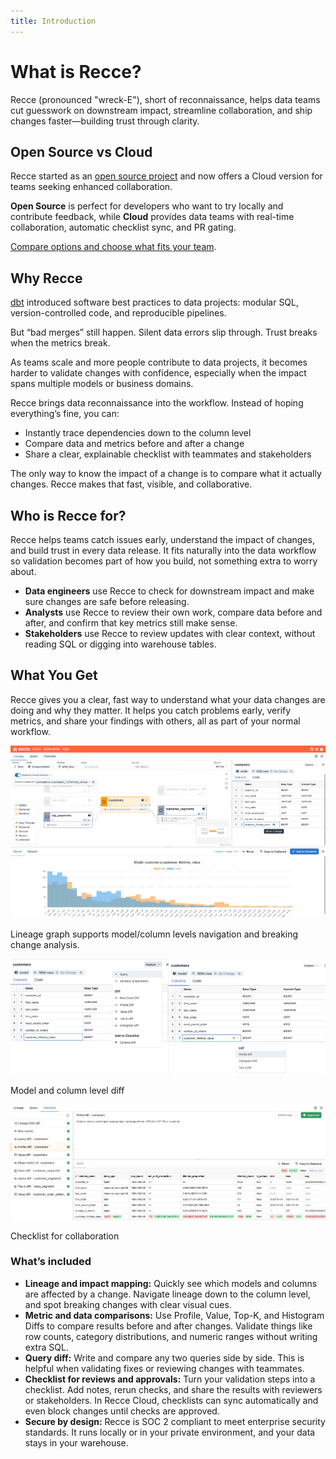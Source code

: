 ```yaml
---
title: Introduction
---
```



# What is Recce?

Recce (pronounced "wreck-E"), short of reconnaissance, helps data teams cut guesswork on downstream impact, streamline collaboration, and ship changes faster—building trust through clarity.

## Open Source vs Cloud
Recce started as an [open source project](https://github.com/datarecce/recce) and now offers a Cloud version for teams seeking enhanced collaboration.

**Open Source** is perfect for developers who want to try locally and contribute feedback, while **Cloud** provides data teams with real-time collaboration, automatic checklist sync, and PR gating.

[Compare options and choose what fits your team](../2-getting-started/oss-vs-cloud.md). 

<!-- ## Recce Cloud

Ready to collaborate and move faster as a team? Recce Cloud adds real-time collaboration, automatic checklist sync, and PR gating, so nothing gets merged without a full review.

- Share checklists across development stages
- Invite stakeholders to review data changes
- Block merges until all checks are approved
- Launch Recce from your automated workflows with full context

👉 [Start free with cloud](../2-getting-started/start-free-with-cloud.md)

Recce Cloud is a hosted version of Recce that standardizes your workflow, keeps teams aligned, and reduces errors—so you can ship data changes with confidence. -->


<!-- ## Quick Start

You can launch Recce in any dbt project in just two commands:

```bash
# cd into your dbt project
pip install -U recce
recce server
```

This starts Recce locally, where you can explore lineage and run queries. To unlock the full set of diffing tools, such as data comparisons and impact checks, you’ll need to prepare two environments to compare against. You can follow our [5-minute Jaffle Shop tutorial](https://docs.reccehq.com/get-started-jaffle-shop/) to try it out step-by-step.

Recce is the foundation of the workflow. It helps you explore changes, validate before merge, and provide full context to reviewers and stakeholders. Once you're comfortable using it locally, you can explore advanced collaboration features through Recce Cloud.

<iframe src="https://www.loom.com/embed/77a85411dbd046bf802d7786b2d47bf5?sid=40245a99-03d7-4687-b5fb-3d509489fc3b" frameborder="0" webkitallowfullscreen mozallowfullscreen allowfullscreen style="width: 100%; height: 500px;"></iframe> -->

<!-- ### Explore the Live Demos

Want to see Recce in action without setting anything up? Check out the [interactive demos](https://reccehq.com/demo/).  -->

## Why Recce

[dbt](https://www.getdbt.com/) introduced software best practices to data projects: modular SQL, version-controlled code, and reproducible pipelines.

But “bad merges” still happen. Silent data errors slip through. Trust breaks when the metrics break.

As teams scale and more people contribute to data projects, it becomes harder to validate changes with confidence, especially when the impact spans multiple models or business domains.

Recce brings data reconnaissance into the workflow. Instead of hoping everything’s fine, you can:

- Instantly trace dependencies down to the column level
- Compare data and metrics before and after a change
- Share a clear, explainable checklist with teammates and stakeholders

The only way to know the impact of a change is to compare what it actually changes. Recce makes that fast, visible, and collaborative.

## Who is Recce for?

Recce helps teams catch issues early, understand the impact of changes, and build trust in every data release. It fits naturally into the data workflow so validation becomes part of how you build, not something extra to worry about.

- **Data engineers** use Recce to check for downstream impact and make sure changes are safe before releasing.
- **Analysts** use Recce to review their own work, compare data before and after, and confirm that key metrics still make sense.
- **Stakeholders** use Recce to review updates with clear context, without reading SQL or digging into warehouse tables.

## What You Get

Recce gives you a clear, fast way to understand what your data changes are doing and why they matter. It helps you catch problems early, verify metrics, and share your findings with others, all as part of your normal workflow.

![Lineage graph supports model/column levels navigation and breaking change analysis](../assets/images/home/lineage-readme1.png)

Lineage graph supports model/column levels navigation and breaking change analysis.

![Model and column level diff](../assets/images/home/diff-readme2.png)

Model and column level diff

![Checklist for collaboration](../assets/images/home/checklist-readme3.png)

Checklist for collaboration

### What’s included

- **Lineage and impact mapping:** Quickly see which models and columns are affected by a change. Navigate lineage down to the column level, and spot breaking changes with clear visual cues.
- **Metric and data comparisons:** Use Profile, Value, Top-K, and Histogram Diffs to compare results before and after changes. Validate things like row counts, category distributions, and numeric ranges without writing extra SQL.
- **Query diff:** Write and compare any two queries side by side. This is helpful when validating fixes or reviewing changes with teammates.
- **Checklist for reviews and approvals:** Turn your validation steps into a checklist. Add notes, rerun checks, and share the results with reviewers or stakeholders. In Recce Cloud, checklists can sync automatically and even block changes until checks are approved.
- **Secure by design:** Recce is SOC 2 compliant to meet enterprise security standards. It runs locally or in your private environment, and your data stays in your warehouse.

<!-- ### Learn More

Want to dive deeper? Check out the full documentation for setup guides, feature overviews, and use case tutorials.

- [Getting Started](https://docs.reccehq.com/get-started/)
- [Features Overview](https://docs.reccehq.com/features/lineage/)
- [Writing Checks and Using Checklists](https://docs.reccehq.com/features/checklist/)
- [State File and Configuration](https://docs.reccehq.com/features/state-file/)
- [Running Recce in CI/CD](https://docs.reccehq.com/guides/scenario-ci/)
- [Breaking Change Analysis](https://docs.reccehq.com/features/breaking-change-analysis/) -->

